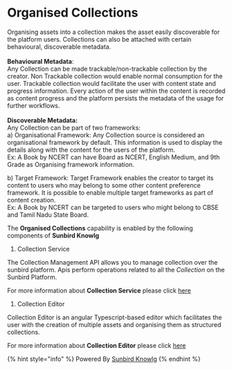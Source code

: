 # Organised Collections

Organising assets into a collection makes the asset easily discoverable for the platform users. Collections can also be attached with certain behavioural, discoverable metadata.\
\
**Behavioural Metadata**:\
Any Collection can be made trackable/non-trackable collection by the creator. Non Trackable collection would enable normal consumption for the user. Trackable collection would facilitate the user with content state and progress information. Every action of the user within the content is recorded as content progress and the platform persists the metadata of the usage for further workflows.\
\
**Discoverable Metadata:**\
Any Collection can be part of two frameworks:\
a) Organisational Framework: Any Collection source is considered an organisational framework by default. This information is used to display the details along with the content for the users of the platform.\
Ex: A Book by NCERT can have Board as NCERT, English Medium, and 9th Grade as Organising framework information.

b) Target Framework:  Target Framework enables the creator to target its content to users who may belong to some other content preference framework. It is possible to enable multiple target frameworks as part of content creation.\
Ex: A Book by NCERT can be targeted to users who might belong to CBSE and Tamil Nadu State Board.

The **Organised Collections** capability is enabled by the following components of **Sunbird Knowlg**

1. Collection Service

The Collection Management API allows you to manage collection over the sunbird platform. Apis perform operations related to all the _Collection_ on the Sunbird Platform.

For more information about **Collection Service** please click [here](https://app.gitbook.com/s/aanfWbeVT74C5lXDPde3/learn/product-and-developer-guide/content-service-1)

1. Collection Editor

Collection Editor is an angular Typescript-based editor which facilitates the user with the creation of multiple assets and organising them as structured collections.



For more information about **Collection Editor** please click [here](https://app.gitbook.com/s/aanfWbeVT74C5lXDPde3/learn/product-and-developer-guide/editors/collection-editor-v2)&#x20;

{% hint style="info" %}
Powered By [Sunbird Knowlg](https://app.gitbook.com/o/-Mi9QwJlsfb7xuxTBc0J/s/aanfWbeVT74C5lXDPde3/ "mention")
{% endhint %}
